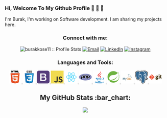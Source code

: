 
### Hi, Welcome To My Github Profile 👋 👋 👋

I'm Burak, I'm working on Software development. I am sharing my projects here.

<h3 align="center">Connect with me:</h3>

<p align="center">
<img src="https://komarev.com/ghpvc/?username=burakkose11&color=green" alt="burakkose11 :: Profile Stats"></a>
<a href="mailto:burakkose011@icloud.com"><img alt="Email" src="https://img.shields.io/badge/Email-burakkose011@icloud.com-blue?style=flat&logo=icloud"></a>
<a href="https://www.linkedin.com/in/burak-kose11/" target="_blank"><img alt="LinkedIn" src="https://img.shields.io/badge/LinkedIn-@burakkose11-blue?style=flat&logo=linkedin"></a>
<a href="https://www.instagram.com/burakkose11/"><img alt="Instagram" src="https://img.shields.io/badge/Instagram-burakkose11-black?style=flat-square&logo=instagram"></a>
</p>

<h3 align="center">Languages and Tools:</h3>
<p align="center"> 
<a href="https://www.w3schools.com/html/default.asp" target="_blank"> 
<img src="https://raw.githubusercontent.com/github/explore/80688e429a7d4ef2fca1e82350fe8e3517d3494d/topics/html/html.png" alt="html" width="40" height="40"/>
</a>
<a href="https://www.w3.org/Style/CSS/" target="_blank">
<img src="https://raw.githubusercontent.com/github/explore/80688e429a7d4ef2fca1e82350fe8e3517d3494d/topics/css/css.png" alt="css" width="40" height="40"/>
</a>
<a href="https://getbootstrap.com/" target="_blank">
<img src="https://raw.githubusercontent.com/github/explore/80688e429a7d4ef2fca1e82350fe8e3517d3494d/topics/bootstrap/bootstrap.png" alt="bootstrap" width="40" height="40"/>
</a>
<a href="https://www.javascript.com/" target="_blank">
<img src="https://raw.githubusercontent.com/github/explore/80688e429a7d4ef2fca1e82350fe8e3517d3494d/topics/javascript/javascript.png" alt="javascript" width="40" height="40"/> </a>
<a href="https://reactjs.org/" target="_blank">
<img src="https://raw.githubusercontent.com/github/explore/80688e429a7d4ef2fca1e82350fe8e3517d3494d/topics/react/react.png" alt="react" width="40" height="40"/>
</a>
<a href="https://www.php.net/" target="_blank">
<img src="https://raw.githubusercontent.com/github/explore/ccc16358ac4530c6a69b1b80c7223cd2744dea83/topics/php/php.png" alt="php" width="40" height="40"/>
</a>
<a href="https://www.java.com" target="_blank"> <img src="https://raw.githubusercontent.com/devicons/devicon/master/icons/java/java-original.svg" alt="java" width="40" height="40"/>
</a>
<a href="https://spring.io/" target="_blank">
<img src="https://raw.githubusercontent.com/github/explore/80688e429a7d4ef2fca1e82350fe8e3517d3494d/topics/spring-boot/spring-boot.png" alt="spring-boot" width="40" height="40"/>
</a>
<a href="https://www.mysql.com/" target="_blank">
<img src="https://raw.githubusercontent.com/github/explore/80688e429a7d4ef2fca1e82350fe8e3517d3494d/topics/mysql/mysql.png" alt="mysql" width="40" height="40"/>
</a>
<a href="https://www.postgresql.org/" target="_blank">
<img src="https://raw.githubusercontent.com/github/explore/80688e429a7d4ef2fca1e82350fe8e3517d3494d/topics/postgresql/postgresql.png" alt="postgresql" width="40" height="40"/>
</a>
<a href="https://git-scm.com/" target="_blank">
<img src="https://raw.githubusercontent.com/github/explore/80688e429a7d4ef2fca1e82350fe8e3517d3494d/topics/git/git.png" alt="postgresql" width="40" height="40"/>
</a>
</p>

 
<h2 align="center">My GitHub Stats :bar_chart:</h2>
<p align="center">
  <img src="https://github-readme-stats.vercel.app/api/top-langs/?username=burakkose11&layout=compact&theme=tokyonight" height="180">
</p>
